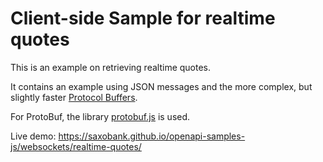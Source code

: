 # Client-side Sample for realtime quotes

This is an example on retrieving realtime quotes.

It contains an example using JSON messages and the more complex, but slightly faster [Protocol Buffers](https://developers.google.com/protocol-buffers/docs/overview).

For ProtoBuf, the library [protobuf.js](https://github.com/dcodeio/protobuf.js) is used.

Live demo: https://saxobank.github.io/openapi-samples-js/websockets/realtime-quotes/
